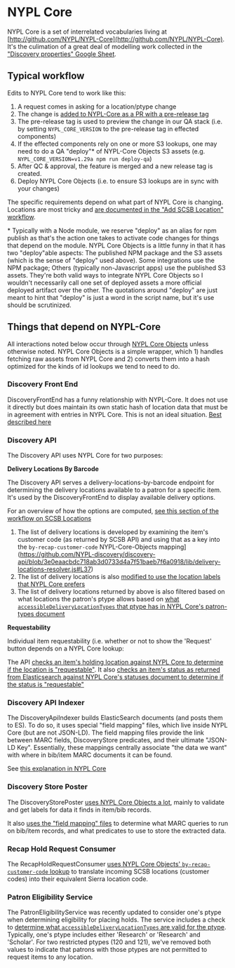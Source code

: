 # NYPL Core

NYPL Core is a set of interrelated vocabularies living at [http://github.com/NYPL/NYPL-Core](http://github.com/NYPL/NYPL-Core). It's the culimation of a great deal of modelling work collected in the ["Discovery properties" Google Sheet](https://docs.google.com/spreadsheets/d/1qTjXqCO4eusaxr6MGpb7ns4u6k8hmg0s6LzJWvHhmHI/edit#gid=493047939).

## Typical workflow

Edits to NYPL Core tend to work like this:

1. A request comes in asking for a location/ptype change
1. The change is [added to NYPL-Core as a PR with a pre-release tag](https://github.com/NYPL/nypl-core#for-qa)
1. The pre-release tag is used to preview the change in our QA stack (i.e. by setting `NYPL_CORE_VERSION` to the pre-release tag in effected components)
1. If the effected components rely on one or more S3 lookups, one may need to do a QA "deploy"\* of NYPL-Core Objects S3 assets (e.g. `NYPL_CORE_VERSION=v1.29a npm run deploy-qa`)
1. After QC & approval, the feature is merged and a new release tag is created.
1. Deploy NYPL Core Objects (i.e. to ensure S3 lookups are in sync with your changes)

The specific requirements depend on what part of NYPL Core is changing. Locations are most tricky and [are documented in the "Add SCSB Location" workflow](https://github.com/NYPL/lsp_workflows/blob/master/workflows/add_scsb_location.md#add-entries-to-nypl-core).

\* Typically with a Node module, we reserve "deploy" as an alias for npm publish as that's the action one takes to activate code changes for things that depend on the module. NYPL Core Objects is a little funny in that it has two "deploy"able aspects: The published NPM package and the S3 assets (which is the sense of "deploy" used above). Some integrations use the NPM package; Others (typically non-Javascript apps) use the published S3 assets. They're both valid ways to integrate NYPL Core Objects so I wouldn't necessarily call one set of deployed assets a more official deployed artifact over the other. The quotations around "deploy" are just meant to hint that "deploy" is just a word in the script name, but it's use should be scrutinized.

## Things that depend on NYPL-Core

All interactions noted below occur through [NYPL Core Objects](https://www.npmjs.com/package/@nypl/nypl-core-objects) unless otherwise noted. NYPL Core Objects is a simple wrapper, which 1) handles fetching raw assets from NYPL Core and 2) converts them into a hash optimized for the kinds of id lookups we tend to need to do.

### Discovery Front End

DiscoveryFrontEnd has a funny relationship with NYPL-Core. It does not use it directly but does maintain its own static hash of location data that must be in agreement with entries in NYPL Core. This is not an ideal situation. [Best described here](https://github.com/NYPL-discovery/discovery-front-end/blob/9a32fccd212fc644503ed0e516f59e254340f335/README.md#adding-locations)

### Discovery API

The Discovery API uses NYPL Core for two purposes:

**Delivery Locations By Barcode**

The Discovery API serves a delivery-locations-by-barcode endpoint for determining the delivery locations available to a patron for a specific item. It's used by the DiscoveryFrontEnd to display available delivery options.

For an overview of how the options are computed, [see this section of the workflow on SCSB Locations](https://github.com/NYPL/lsp_workflows/blob/18953c472cd9ad5f626040e7bbc7f1bc9fcd706e/workflows/add_scsb_location.md#a-note-on-the-holding-delivery-location-relationship)

1. The list of delivery locations is developed by examining the item's customer code (as returned by SCSB API) and using that as a key into the `by-recap-customer-code` NYPL-Core-Objects mapping](https://github.com/NYPL-discovery/discovery-api/blob/3e0eaacbdc718ab3d0733d4a7f51baeb7f6a0918/lib/delivery-locations-resolver.js#L37)
1. The list of delivery locations is also [modified to use the location labels that NYPL Core prefers](https://github.com/NYPL-discovery/discovery-api/blob/2267102369b01caf3bfa851e37c282c080fd956f/lib/location_label_updater.js#L15)
1. The list of delivery locations returned by above is also filtered based on what locations the patron's ptype allows based on [what `accessibleDeliveryLocationTypes` that ptype has in NYPL Core's patron-types document](https://github.com/NYPL-discovery/discovery-api/blob/3e0eaacbdc718ab3d0733d4a7f51baeb7f6a0918/lib/available_delivery_location_types.js#L14-L15)

**Requestability**

Individual item requestability (i.e. whether or not to show the 'Request' button depends on a NYPL Core lookup:

The API [checks an item's holding location against NYPL Core to determine if the location is "requestable"](https://github.com/NYPL-discovery/discovery-api/blob/2267102369b01caf3bfa851e37c282c080fd956f/lib/requestability_determination.js#L15). It also [checks an item's status as returned from Elasticsearch against NYPL Core's statuses document to determine if the status is "requestable"](https://github.com/NYPL-discovery/discovery-api/blob/2267102369b01caf3bfa851e37c282c080fd956f/lib/requestability_determination.js#L23)

### Discovery API Indexer

The DiscoveryApiIndexer builds ElasticSearch documents (and posts them to ES). To do so, it uses special "field mapping" files, which live inside NYPL Core (but are not JSON-LD). The field mapping files provide the link between MARC fields, DiscoveryStore predicates, and their ultimate "JSON-LD Key". Essentially, these mappings centrally associate "the data we want" with where in bib/item MARC documents it can be found.

See [this explanation in NYPL Core](https://github.com/NYPL/nypl-core/tree/master/mappings/recap-discovery)

### Discovery Store Poster

The DiscoveryStorePoster [uses NYPL Core Objects a lot](https://github.com/NYPL-discovery/discovery-store-poster/blob/06db246d4a3ba95e37c6cdb5479e3a493e259561/lib/serializers/item.js), mainly to validate and get labels for data it finds in item/bib records.

It also [uses the "field mapping" files](https://github.com/NYPL-discovery/discovery-store-poster/blob/06db246d4a3ba95e37c6cdb5479e3a493e259561/README.md#nypl-core-changes) to determine what MARC queries to run on bib/item records, and what predicates to use to store the extracted data.

### Recap Hold Request Consumer

The RecapHoldRequestConsumer [uses NYPL Core Objects' `by-recap-customer-code` lookup](https://github.com/NYPL/recap-hold-request-consumer/blob/bb8b00c46552c250b6c1b2bc7af245b4d0664978/models/location.rb#L5-L22) to translate incoming SCSB locations (customer codes) into their equivalent Sierra location code.

### Patron Eligibility Service

The PatronEligibilityService was recently updated to consider one's ptype when determining eligibility for placing holds. The service includes a check to [determine what `accessibleDeliveryLocationTypes` are valid for the ptype](https://github.com/NYPL-discovery/patron-eligibility-service/blob/c349a08308eda8e39426a6e6578c64b9eb5662a8/checkEligibility.js#L99). Typically, one's ptype includes either 'Research' or 'Research' and 'Scholar'. For two restricted ptypes (120 and 121), we've removed both values to indicate that patrons with those ptypes are not permitted to request items to any location.
